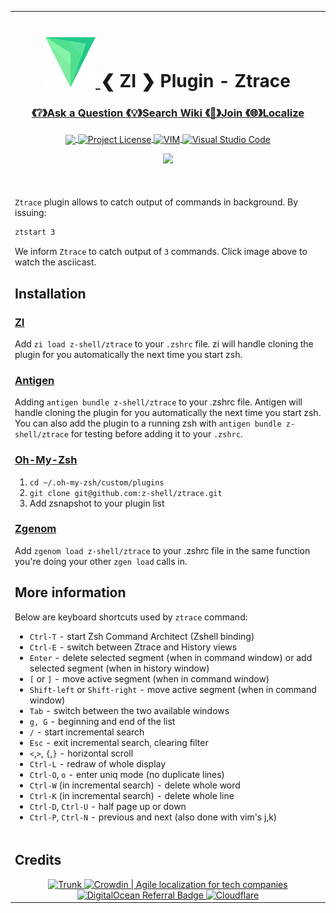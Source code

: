 <!-- markdownlint-disable MD041 -->
<div align="center"><table style="width:100%;height:auto">
 <tr align="justify" margin-left="auto" margin-right="auto"><td align="center">
  <h1>
  <a href="https://github.com/z-shell/zi">
    <img src="https://github.com/z-shell/zi/raw/main/docs/images/logo.svg" alt="Logo" width="80" height="80" />
  </a>
  ❮ ZI ❯ Plugin - Ztrace
  </h1>
<h3>
  <a href="https://github.com/orgs/z-shell/discussions/">《❔》Ask a Question </a>
  <a href="https://z.digitalclouds.dev/search/">《💡》Search Wiki </a>
  <a href="https://github.com/z-shell/community/issues/new?assignees=&labels=%F0%9F%91%A5+member&template=membership.yml&title=team%3A+">《💜》Join </a>
  <a href="https://digitalclouds.crowdin.com/z-shell/">《🌐》Localize </a>
</h3>
</td></tr>
<tr><td align="center">
  <a title="Crowdin" target="_self" href="https://crowdin.digitalclouds.dev/z-shell">
    <img align="center" src="https://badges.crowdin.net/e/f108c12713ee8526ac878d5671ad6e29/localized.svg" />
  </a>
  <a title="License GPL-3.0" target="_self" href="https://www.gnu.org/licenses/gpl-3.0/">
    <img align="center" src="https://img.shields.io/badge/License-GPL%20v3-blue.svg" alt="Project License" />
  </a>
  <a title="VIM" target="_self" href="https://github.com/z-shell/zi-vim-syntax/">
    <img align="center" src="https://img.shields.io/badge/--019733?logo=vim" alt="VIM" />
  </a>
  <a title="ZI-Src" target="_self" href="https://open.vscode.dev/z-shell/ztrace/">
    <img
      align="center"
      src="https://img.shields.io/badge/--007ACC?logo=visual%20studio%20code&logoColor=ffffff"
      alt="Visual Studio Code"
    />
  </a><br />
  <p><a href="https://asciinema.org/a/45530" target="_blank"><img src="https://asciinema.org/a/45530.svg" /></a></p>
</td></tr><tr><td align="left"><br />

`Ztrace` plugin allows to catch output of commands in background.
By issuing:

```zsh
ztstart 3
```

We inform `Ztrace` to catch output of `3` commands. Click image above to watch the asciicast.

## Installation

### [ZI](https://github.com/z-shell/zi)

Add `zi load z-shell/ztrace` to your `.zshrc` file. zi will handle
cloning the plugin for you automatically the next time you start zsh.

### [Antigen](https://github.com/zsh-users/antigen)

Adding `antigen bundle z-shell/ztrace` to your .zshrc file. Antigen will handle cloning the plugin for you automatically the next time you start zsh. You can also add the plugin to a running zsh with `antigen bundle z-shell/ztrace` for testing before adding it to your `.zshrc`.

### [Oh-My-Zsh](http://ohmyz.sh/)

1. `cd ~/.oh-my-zsh/custom/plugins`
2. `git clone git@github.com:z-shell/ztrace.git`
3. Add zsnapshot to your plugin list

### [Zgenom](https://github.com/jandamm/zgenom)

Add `zgenom load z-shell/ztrace` to your .zshrc file in the same function you're doing your other `zgen load` calls in.

## More information

Below are keyboard shortcuts used by `ztrace` command:

- `Ctrl-T` - start Zsh Command Architect (Zshell binding)
- `Ctrl-E` - switch between Ztrace and History views
- `Enter` - delete selected segment (when in command window) or add selected segment (when in history window)
- `[` or `]` - move active segment (when in command window)
- `Shift-left` or `Shift-right` - move active segment (when in command window)
- `Tab` - switch between the two available windows
- `g, G` - beginning and end of the list
- `/` - start incremental search
- `Esc` - exit incremental search, clearing filter
- `<`,`>`, `{`,`}` - horizontal scroll
- `Ctrl-L` - redraw of whole display
- `Ctrl-O`, `o` - enter uniq mode (no duplicate lines)
- `Ctrl-W` (in incremental search) - delete whole word
- `Ctrl-K` (in incremental search) - delete whole line
- `Ctrl-D`, `Ctrl-U` - half page up or down
- `Ctrl-P`, `Ctrl-N` - previous and next (also done with vim's j,k)

</td></tr><tr><td align="center"><h2 align="left">Credits</h2>
 <a href="https://trunk.io" rel="nofollow">
  <img style="width:140;height:40px" src="https://storage.googleapis.com/digital-space/img/brand/trunk/trunk-white.svg" alt="Trunk" />
 </a>
 <a href="https://crowdin.com/?utm_source=badge&utm_medium=referral&utm_campaign=badge-add-on" rel="nofollow">
  <img style="width:140;height:40px" src="https://space.ss-o.workers.dev/img/brand/crowdin/localization-at-dark-rounded@2x.png" srcset="https://badges.crowdin.net/badge/light/crowdin-on-dark.png 1x,https://badges.crowdin.net/badge/light/crowdin-on-dark@2x.png 2x"alt="Crowdin | Agile localization for tech companies" />
 </a>
 <a href="https://www.digitalocean.com/?refcode=090bdb63f800&utm_campaign=Referral_Invite&utm_medium=Referral_Program&utm_source=badge" rel="nofollow">
  <img style="width:140;height:40px" src="https://web-platforms.sfo2.digitaloceanspaces.com/WWW/Badge%203.svg" alt="DigitalOcean Referral Badge" />
 </a>
 <a href="https://cloudflare.com" rel="nofollow">
  <img style="width:140;height:40px" src="https://storage.googleapis.com/digital-space/img/brand/cloudflare/cf-logo-v-rgb.png" alt="Cloudflare" />
 </a>
 </td></tr></table></div>
